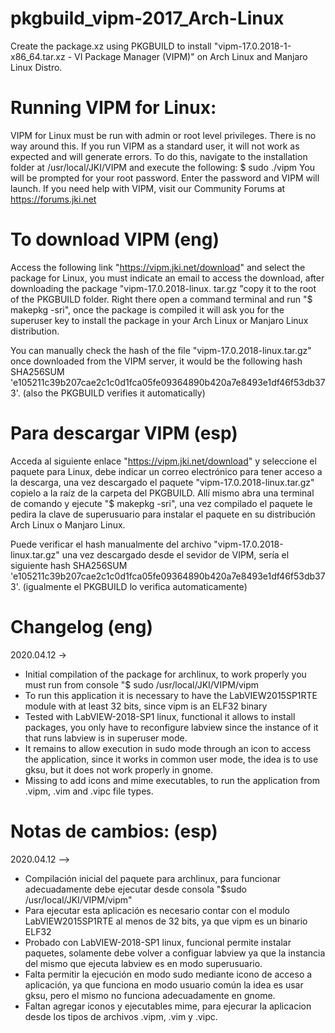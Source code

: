 # pkgbuild_vipm-2017_Arch-Linux
Create the package.xz using PKGBUILD to install "vipm-17.0.2018-1-x86_64.tar.xz - VI Package Manager (VIPM)" on Arch Linux and Manjaro Linux Distro.

# Running VIPM for Linux:

VIPM for Linux must be run with admin or root level privileges. There is no way around this. If you run VIPM as a standard user, it will not work as expected and will generate errors. To do this, navigate to the installation folder at /usr/local/JKI/VIPM and execute the following:
$ sudo ./vipm
You will be prompted for your root password. Enter the password and VIPM will launch.
If you need help with VIPM, visit our Community Forums at https://forums.jki.net

# To download VIPM (eng)
Access the following link "https://vipm.jki.net/download" and select the package for Linux, you must indicate an email to access the download, after downloading the package "vipm-17.0.2018-linux. tar.gz "copy it to the root of the PKGBUILD folder. Right there open a command terminal and run "$ makepkg -sri", once the package is compiled it will ask you for the superuser key to install the package in your Arch Linux or Manjaro Linux distribution.

You can manually check the hash of the file "vipm-17.0.2018-linux.tar.gz" once downloaded from the VIPM server, it would be the following hash SHA256SUM 'e105211c39b207cae2c1c0d1fca05fe09364890b420a7e8493e1df46f53db373'. (also the PKGBUILD verifies it automatically)

# Para descargar VIPM (esp)
Acceda al siguiente enlace "https://vipm.jki.net/download" y seleccione el paquete para Linux, debe indicar un correo electrónico para tener acceso a la descarga, una vez descargado el paquete "vipm-17.0.2018-linux.tar.gz" copielo a la raíz de la carpeta del PKGBUILD. Allí mismo abra una terminal de comando y ejecute "$ makepkg -sri", una vez compilado el paquete le pedira la clave de superusuario para instalar el paquete en su distribución Arch Linux o Manjaro Linux.

Puede verificar el hash manualmente del archivo "vipm-17.0.2018-linux.tar.gz" una vez descargado desde el sevidor de VIPM, sería el siguiente hash SHA256SUM 'e105211c39b207cae2c1c0d1fca05fe09364890b420a7e8493e1df46f53db373'. (igualmente el PKGBUILD lo verifica automaticamente)


#  Changelog (eng)
2020.04.12 ->
* Initial compilation of the package for archlinux, to work properly you must run from console "$ sudo /usr/local/JKI/VIPM/vipm
* To run this application it is necessary to have the LabVIEW2015SP1RTE module with at least 32 bits, since vipm is an ELF32 binary
* Tested with LabVIEW-2018-SP1 linux, functional it allows to install packages, you only have to reconfigure labview since the instance of it that runs labview is in superuser mode.
* It remains to allow execution in sudo mode through an icon to access the application, since it works in common user mode, the idea is to use gksu, but it does not work properly in gnome.
* Missing to add icons and mime executables, to run the application from .vipm, .vim and .vipc file types.

# Notas de cambios: (esp) 
2020.04.12 -->
* Compilación inicial del paquete para archlinux, para funcionar adecuadamente debe ejecutar desde consola "$sudo /usr/local/JKI/VIPM/vipm"
* Para ejecutar esta aplicación es necesario contar con el modulo LabVIEW2015SP1RTE al menos de 32 bits, ya que vipm es un binario ELF32
* Probado con LabVIEW-2018-SP1 linux, funcional permite instalar paquetes, solamente debe volver a configuar labview ya que la instancia del mismo que ejecuta labview es en modo superusuario.
* Falta permitir la ejecución en modo sudo mediante icono de acceso a aplicación, ya que funciona en modo usuario común la idea es usar gksu, pero el mismo no funciona adecuadamente en gnome.
* Faltan agregar iconos y ejecutables mime, para ejecurar la aplicacion desde los tipos de archivos .vipm, .vim y .vipc.

